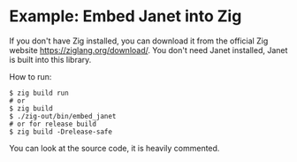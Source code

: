 # Example: Embed Janet into Zig

If you don't have Zig installed, you can download it from the official Zig
website <https://ziglang.org/download/>. You don't need Janet installed,
Janet is built into this library.

How to run:
```shell
$ zig build run
# or
$ zig build
$ ./zig-out/bin/embed_janet
# or for release build
$ zig build -Drelease-safe
```

You can look at the source code, it is heavily commented.
